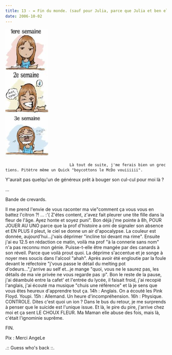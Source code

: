 ```yaml
---
title: 13 - = Fin du monde. (sauf pour Julia, parce que Julia et ben elle est née un 13 janvier alors faut pas dire ça sinon Julia elle boude)
date: 2006-10-02
---
```


![une image](./img/590957036_small.jpg)


                                Là tout de suite, j'me ferais bien un grec tiens. Pitètre même un Quick "boycottons le McDo vouiiiiii".
Y'aurait pas quelqu'un de généreux prêt à bouger son cul-cul pour moi là ?

...

Bande de crevards.


Il me prend l'envie de vous raconter ma vie"comment ça vous vous en battez l'citron ?! ... :'( Z'étes content, z'avez fait pleurer une tite fille dans la fleur de l'âge. Ayez honte et soyez puni".
Bon déjà j'me pointe à 8h, POUR JOUER AU UNO parce que la prof d'histoire a omi de signaler son absence et EN PLUS il pleut, le ciel se donne un air d'apocalypse. La couleur est donnée, aujourd'hui...j'vais déprimer "incline toi devant ma rime".
Ensuite j'ai eu 12.5 en rédaction ce matin, voilà ma prof "à la connerie sans nom" n'a pas reconnu mon génie. Puisse-t-elle être mangée par des canards à son réveil. Parce que voilà prout quoi. La déprime s'accentue et je songe à noyer mes soucis dans l'alcool  "ahah".
Après avoir été engloutie par la foule devant le réfectoire "j'vous passe le détail du melting pot d'odeurs...",j'arrive au self et...je mange  "quoi, vous ne le saurez pas, les détails de ma vie privée ne vous regarde pas :p".
Bon le reste de la pause, j'ai déambulé entre la cafet' et l'entrée du lycée, il faisait froid, j'ai recopié l'anglais, j'ai écouté ma musique "chuis une référence" et là je sens que vous êtes heureux d'apprendre tout ça.
14h : Anglais. On a écouté les Pink Floyd. Youpi.
15h : Allemand. Un heure d'incompréhension.
16h : Physique. CONTROLE. Dites c'est quoi un ion ?
Dans le bus du retour, je me surprends à penser que le suicide est l'unique issue.
Et là, le pire du pire, j'arrive chez moi et ça sent LE CHOUX FLEUR. Ma Maman elle abuse des fois, mais là, c'était l'ignominie suprême.

FIN.

Pix : Merci AngeLe

.:: Guess who's back ::.
            
